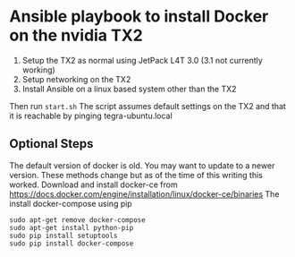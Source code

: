 # Ansible playbook to install Docker on the nvidia TX2

1. Setup the TX2 as normal using JetPack L4T 3.0 (3.1 not currently working)
2. Setup networking on the TX2
3. Install Ansible on a linux based system other than the TX2

Then run `start.sh`
The script assumes default settings on the TX2 and that it is reachable by pinging tegra-ubuntu.local

## Optional Steps
The default version of docker is old. You may want to update to a newer version. These methods change but as of the time of this writing this worked.
Download and install docker-ce from https://docs.docker.com/engine/installation/linux/docker-ce/binaries
The install docker-compose using pip
```
sudo apt-get remove docker-compose
sudo apt-get install python-pip
sudo pip install setuptools
sudo pip install docker-compose
```
